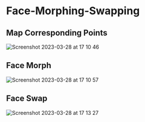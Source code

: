 # Face-Morphing-Swapping

## Map Corresponding Points
![Screenshot 2023-03-28 at 17 10 46](https://user-images.githubusercontent.com/70995597/228394260-16680c48-4484-4d04-904d-71ee68ef4b34.jpg)

## Face Morph
![Screenshot 2023-03-28 at 17 10 57](https://user-images.githubusercontent.com/70995597/228394316-e01c6c9b-9e9b-4c3a-82d9-d429e79a853a.jpg)

## Face Swap
![Screenshot 2023-03-28 at 17 13 27](https://user-images.githubusercontent.com/70995597/228394407-92defeb5-5a3c-4acc-ab62-2db5cae62694.jpg)
